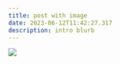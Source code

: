 ```yaml
---
title: post with image
date: 2023-06-12T11:42:27.317
description: intro blurb
---
```





![](/img/about-direct-sourcing.jpg)



